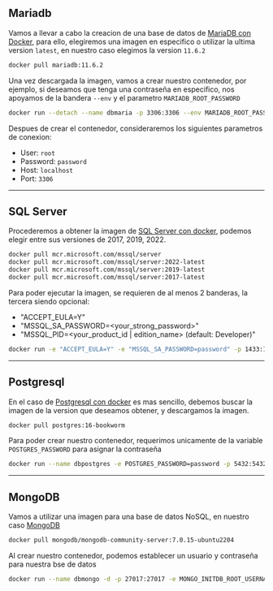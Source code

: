 ## Mariadb

Vamos a llevar a cabo la creacion de una base de datos de [MariaDB con Docker](https://hub.docker.com/_/mariadb), para ello, elegiremos una imagen en especifico o utilizar la ultima version `latest`, en nuestro caso elegimos la version `11.6.2`

```sh
docker pull mariadb:11.6.2
```

Una vez descargada la imagen, vamos a crear nuestro contenedor, por ejemplo, si deseamos que tenga una contraseña en especifico, nos  apoyamos de la bandera `--env` y el parametro `MARIADB_ROOT_PASSWORD`

```sh
docker run --detach --name dbmaria -p 3306:3306 --env MARIADB_ROOT_PASSWORD=password mariadb:11.6.2
```

Despues de crear el contenedor, consideraremos los siguientes parametros de conexion:

- User: `root`
- Password: `password`
- Host: `localhost`
- Port: `3306`


---

## SQL Server

Procederemos a obtener la imagen de [SQL Server con docker](https://hub.docker.com/r/microsoft/mssql-server), podemos elegir entre sus versiones de 2017, 2019, 2022.

```sh
docker pull mcr.microsoft.com/mssql/server
docker pull mcr.microsoft.com/mssql/server:2022-latest
docker pull mcr.microsoft.com/mssql/server:2019-latest
docker pull mcr.microsoft.com/mssql/server:2017-latest
```

Para poder ejecutar la imagen, se requieren de al menos 2 banderas, la tercera siendo opcional:

- "ACCEPT_EULA=Y"
- "MSSQL_SA_PASSWORD=<your_strong_password>"
- "MSSQL_PID=<your_product_id | edition_name> (default: Developer)"

```sh
docker run -e "ACCEPT_EULA=Y" -e "MSSQL_SA_PASSWORD=password" -p 1433:1433 -d --name dbmssql mcr.microsoft.com/mssql/server:2019-latest
```


---

## Postgresql

En el caso de [Postgresql con docker](https://hub.docker.com/_/postgres/tags?page=3) es mas sencillo, debemos buscar la imagen de la version que deseamos obtener, y descargamos la imagen.

```sh
docker pull postgres:16-bookworm
```

Para poder crear nuestro contenedor, requerimos unicamente de la variable `POSTGRES_PASSWORD` para asignar la contraseña

```sh
docker run --name dbpostgres -e POSTGRES_PASSWORD=password -p 5432:5432 -d postgres:16-bookworm
```


---

## MongoDB

Vamos a utilizar una imagen para una base de datos NoSQL, en nuestro caso [MongoDB](https://hub.docker.com/r/mongodb/mongodb-community-server)

```sh
docker pull mongodb/mongodb-community-server:7.0.15-ubuntu2204
```

Al crear nuestro contenedor, podemos establecer un usuario y contraseña para nuestra bse de datos

```sh
docker run --name dbmongo -d -p 27017:27017 -e MONGO_INITDB_ROOT_USERNAME=user -e MONGO_INITDB_ROOT_PASSWORD=password mongodb/mongodb-community-server:7.0.15-ubuntu2204
```